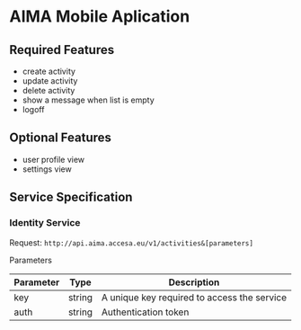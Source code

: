 # AIMA Mobile Aplication

## Required Features
- create activity
- update activity
- delete activity
- show a message when list is empty
- logoff

## Optional Features
- user profile view
- settings view

## Service Specification

### Identity Service

Request:
`http://api.aima.accesa.eu/v1/activities&[parameters]`

Parameters

| Parameter | Type | Description |
| ----- | ----- | ----- |
| key  | string | A unique key required to access the service |
| auth | string | Authentication token |

